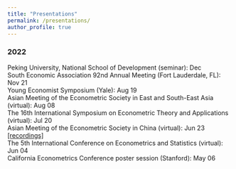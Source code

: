 ```yaml
---
title: "Presentations"
permalink: /presentations/
author_profile: true
---
```


### 2022

Peking University, National School of Development (seminar): Dec \
South Economic Association 92nd Annual Meeting (Fort Lauderdale, FL): Nov 21 \
Young Economist Symposium (Yale): Aug 19 \
Asian Meeting of the Econometric Society in East and South-East Asia (virtual): Aug 08 \
The 16th International Symposium on Econometric Theory and Applications (virtual): Jul 20 \
Asian Meeting of the Econometric Society in China (virtual): Jun 23 [[recordings]](https://www.koushare.com/video/videodetail/29602) \
The 5th International Conference on Econometrics and Statistics (virtual): Jun 04 \
California Econometrics Conference poster session (Stanford): May 06 